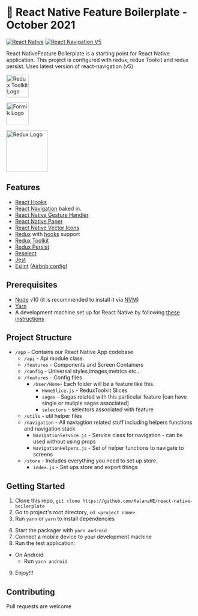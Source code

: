 # 🚀 React Native Feature Boilerplate - October 2021

[![React Native](https://img.shields.io/badge/React%20Native-v0.65.1-green.svg)](https://facebook.github.io/react-native/)
[![React Navigation V5](https://img.shields.io/badge/React%20Navigation-v4.4-blue.svg)](https://reactnavigation.org/)

React NativeFeature Boilerplate is a starting point for React Native application. This project is configured with redux, redux Toolkit
and redux persist. Uses latest version of react-navigation (v5)

<p float="left">
<a href='https://redux-toolkit.js.org/'><img src='https://miro.medium.com/max/800/1*4sxOPaVNwxrfZ9uxVbUaKg.jpeg' height='60' alt='Redux Toolkit Logo' aria-label='redux-toolkit.js.org/' /></a>
 
<a href='https://formik.org/docs/guides/react-native/'><img src='https://user-images.githubusercontent.com/4060187/61057426-4e5a4600-a3c3-11e9-9114-630743e05814.png' height='60' alt='Formik Logo' aria-label='formik.org/docs/guides/react-native/' /></a>

<a href='https://callstack.github.io/react-native-paper/'><img src='https://raw.githubusercontent.com/callstack/react-native-paper/master/docs/assets/images/paper-logo.svg?sanitize=true' height='110' alt='Redux Logo' aria-label='https://callstack.github.io/react-native-paper/' /></a>

</p>

## Features

- [React Hooks](https://reactjs.org/docs/hooks-intro.html)
- [React Navigation](https://reactnavigation.org/) baked in.
- [React Native Gesture Handler](https://github.com/kmagiera/react-native-gesture-handler)
- [React Native Paper](https://callstack.github.io/react-native-paper/)
- [React Native Vector Icons](https://github.com/oblador/react-native-vector-icons)
- [Redux](http://redux.js.org/) with [hooks](https://react-redux.js.org/api/hooks) support
- [Redux Toolkit](https://redux-toolkit.js.org/)
- [Redux Persist](https://github.com/rt2zz/redux-persist/)
- [Reselect](https://github.com/reduxjs/reselect)
- [Jest](https://facebook.github.io/jest/)
- [Eslint](http://eslint.org/) ([Airbnb config](https://github.com/airbnb/javascript/tree/master/packages/eslint-config-airbnb))

## Prerequisites

- [Node](https://nodejs.org) v10 (it is recommended to install it via [NVM](https://github.com/creationix/nvm))
- [Yarn](https://yarnpkg.com/)
- A development machine set up for React Native by following [these instructions](https://facebook.github.io/react-native/docs/getting-started.html)

## Project Structure

- `/app` - Contains our React Native App codebase
  - `/api` - Api module class.
  - `/features` - Components and Screen Containers
  - `/config` - Universal styles,images,metrics etc..
  - `/features` - Config files
    - `/User/Home`- Each folder will be a feature like this.
      - `HomeSlice.js` - ReduxToolkit Slices
      - `sagas` - Sagas related with this particular feature [can have single or muliple sagas associated]
      - `selectors` - selectors associated with feature
  - `/utils` - util helper files
  - `/navigation` - All naviagtion related stuff including helpers functions and navigation stack
    - `NavigationService.js` - Service class for navigation - can be used without using props
    - `NavigationHelpers.js` - Set of helper functions to navigate to screens
  - `/store` - Includes everything you need to set up store.
    - `index.js` - Set ups store and export things

## Getting Started

1. Clone this repo, `git clone https://github.com/KalanaHE/react-native-boilerplate`
2. Go to project's root directory, `cd <project name>`
5. Run `yarn` or `yarn` to install dependencies

6) Start the packager with `yarn android`
7) Connect a mobile device to your development machine
8) Run the test application:

- On Android:
  - Run `yarn android`


9. Enjoy!!!

## Contributing
Pull requests are welcome
